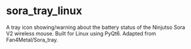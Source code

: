 # sora_tray_linux
A tray icon showing/warning about the battery status of the Ninjutso Sora V2 wireless mouse. Built for Linux using PyQt6. Adapted from Fan4Metal/Sora_tray.
